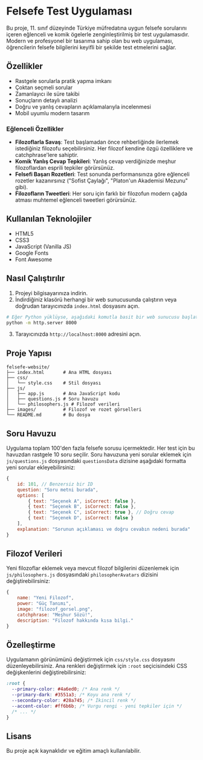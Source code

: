 # Felsefe Test Uygulaması

Bu proje, 11. sınıf düzeyinde Türkiye müfredatına uygun felsefe sorularını içeren eğlenceli ve komik ögelerle zenginleştirilmiş bir test uygulamasıdır. Modern ve profesyonel bir tasarıma sahip olan bu web uygulaması, öğrencilerin felsefe bilgilerini keyifli bir şekilde test etmelerini sağlar.

## Özellikler

- Rastgele sorularla pratik yapma imkanı
- Çoktan seçmeli sorular
- Zamanlayıcı ile süre takibi
- Sonuçların detaylı analizi
- Doğru ve yanlış cevapların açıklamalarıyla incelenmesi
- Mobil uyumlu modern tasarım

### Eğlenceli Özellikler

- **Filozoflarla Savaş**: Test başlamadan önce rehberliğinde ilerlemek istediğiniz filozofu seçebilirsiniz. Her filozof kendine özgü özelliklere ve catchphrase'lere sahiptir.
- **Komik Yanlış Cevap Tepkileri**: Yanlış cevap verdiğinizde meşhur filozoflardan esprili tepkiler görürsünüz.
- **Felsefi Başarı Rozetleri**: Test sonunda performansınıza göre eğlenceli rozetler kazanırsınız ("Sofist Çaylağı", "Platon'un Akademisi Mezunu" gibi).
- **Filozofların Tweetleri**: Her soru için farklı bir filozofun modern çağda atması muhtemel eğlenceli tweetleri görürsünüz.

## Kullanılan Teknolojiler

- HTML5
- CSS3
- JavaScript (Vanilla JS)
- Google Fonts
- Font Awesome

## Nasıl Çalıştırılır

1. Projeyi bilgisayarınıza indirin.
2. İndirdiğiniz klasörü herhangi bir web sunucusunda çalıştırın veya doğrudan tarayıcınızda `index.html` dosyasını açın.

```bash
# Eğer Python yüklüyse, aşağıdaki komutla basit bir web sunucusu başlatabilirsiniz:
python -m http.server 8000
```

3. Tarayıcınızda `http://localhost:8000` adresini açın.

## Proje Yapısı

```
felsefe-website/
├── index.html       # Ana HTML dosyası
├── css/
│   └── style.css    # Stil dosyası
├── js/
│   ├── app.js       # Ana JavaScript kodu
│   ├── questions.js # Soru havuzu
│   └── philosophers.js # Filozof verileri
├── images/          # Filozof ve rozet görselleri
└── README.md        # Bu dosya
```

## Soru Havuzu

Uygulama toplam 100'den fazla felsefe sorusu içermektedir. Her test için bu havuzdan rastgele 10 soru seçilir. Soru havuzuna yeni sorular eklemek için `js/questions.js` dosyasındaki `questionsData` dizisine aşağıdaki formatta yeni sorular ekleyebilirsiniz:

```javascript
{
    id: 101, // Benzersiz bir ID
    question: "Soru metni burada",
    options: [
        { text: "Seçenek A", isCorrect: false },
        { text: "Seçenek B", isCorrect: false },
        { text: "Seçenek C", isCorrect: true }, // Doğru cevap
        { text: "Seçenek D", isCorrect: false }
    ],
    explanation: "Sorunun açıklaması ve doğru cevabın nedeni burada"
}
```

## Filozof Verileri

Yeni filozoflar eklemek veya mevcut filozof bilgilerini düzenlemek için `js/philosophers.js` dosyasındaki `philosopherAvatars` dizisini değiştirebilirsiniz:

```javascript
{
    name: "Yeni Filozof",
    power: "Güç Tanımı",
    image: "filozof_gorsel.png",
    catchphrase: "Meşhur Sözü!",
    description: "Filozof hakkında kısa bilgi."
}
```

## Özelleştirme

Uygulamanın görünümünü değiştirmek için `css/style.css` dosyasını düzenleyebilirsiniz. Ana renkleri değiştirmek için `:root` seçicisindeki CSS değişkenlerini değiştirebilirsiniz:

```css
:root {
  --primary-color: #4a6ed0; /* Ana renk */
  --primary-dark: #3551a3; /* Koyu ana renk */
  --secondary-color: #28a745; /* İkincil renk */
  --accent-color: #ff6b6b; /* Vurgu rengi - yeni tepkiler için */
  /* ... */
}
```

## Lisans

Bu proje açık kaynaklıdır ve eğitim amaçlı kullanılabilir.

